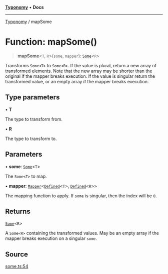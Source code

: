 [**Typonomy**](../README.md) • **Docs**

***

[Typonomy](../globals.md) / mapSome

# Function: mapSome()

> **mapSome**\<`T`, `R`\>(`some`, `mapper`): [`Some`](../type-aliases/Some.md)\<`R`\>

Transforms `Some<T>` to `Some<R>`.
If the value is plural, return a new array of transformed elements.
Note that the new array may be shorter than the original if the mapper breaks execution.
If the value is singular return the transformed value,
or an empty array if the mapper breaks execution.

## Type parameters

• **T**

The type to transform from.

• **R**

The type to transform to.

## Parameters

• **some**: [`Some`](../type-aliases/Some.md)\<`T`\>

The `Some<T>` to map.

• **mapper**: [`Mapper`](../type-aliases/Mapper.md)\<[`Defined`](../type-aliases/Defined.md)\<`T`\>, [`Defined`](../type-aliases/Defined.md)\<`R`\>\>

The mapping function to apply. If `some` is singular, then the index will be `0`.

## Returns

[`Some`](../type-aliases/Some.md)\<`R`\>

A `Some<R>` containing the transformed values.
 May be an empty array if the mapper breaks execution on a singular `some`.

## Source

[some.ts:54](https://github.com/softcraft-development/typonomy/blob/dfbcc96600b9b9b8c6faf47f3caef423e4f1568c/src/some.ts#L54)
